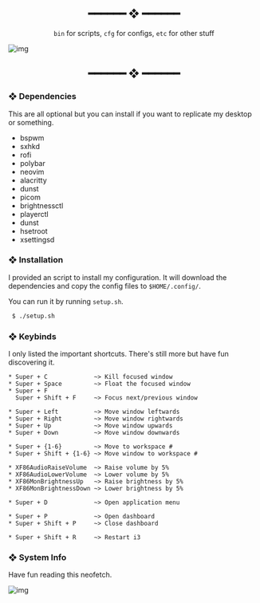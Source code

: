 <h2 align="center"> ━━━━━━  ❖  ━━━━━━ </h2>

<div align="center">
    <code>bin</code> for scripts,
    <code>cfg</code> for configs,
    <code>etc</code> for other stuff
</div>

<p/>

![img](https://cdn.discordapp.com/attachments/635625917623828520/825336808396685332/G1WSVrr.png)

<h2 align="center"> ━━━━━━  ❖  ━━━━━━ </h2>

<!--
    Got lazy using tags lol.
 -->

### ❖ Dependencies

   This are all optional but you can install if you want to replicate my desktop or something.

   * bspwm
   * sxhkd
   * rofi
   * polybar
   * neovim
   * alacritty
   * dunst
   * picom
   * brightnessctl
   * playerctl
   * dunst
   * hsetroot
   * xsettingsd
        
### ❖ Installation

   I provided an script to install my configuration. It will download the dependencies and copy the config files to `$HOME/.config/`.
   
   You can run it by running `setup.sh`.

   ```bash
    $ ./setup.sh
   ```

### ❖ Keybinds

   I only listed the important shortcuts. There's still more but have fun discovering it.

   ```
   * Super + C             ~> Kill focused window
   * Super + Space         ~> Float the focused window
   * Super + F             
     Super + Shift + F     ~> Focus next/previous window

   * Super + Left          ~> Move window leftwards 
   * Super + Right         ~> Move window rightwards
   * Super + Up            ~> Move window upwards
   * Super + Down          ~> Move window downwards

   * Super + {1-6}         ~> Move to workspace #
   * Super + Shift + {1-6} ~> Move window to workspace #

   * XF86AudioRaiseVolume  ~> Raise volume by 5%
   * XF86AudioLowerVolume  ~> Lower volume by 5%
   * XF86MonBrightnessUp   ~> Raise brightness by 5%
   * XF86MonBrightnessDown ~> Lower brightness by 5%

   * Super + D             ~> Open application menu

   * Super + P             ~> Open dashboard
   * Super + Shift + P     ~> Close dashboard

   * Super + Shift + R     ~> Restart i3
   ```

### ❖ System Info
   
   Have fun reading this neofetch.
   
   ![img](https://cdn.mythcord.cf/u/bBfDYEO.png)
